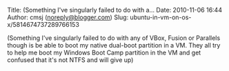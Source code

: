 Title: (Something I&#39;ve singularly failed to do with a...
Date: 2010-11-06 16:44
Author: cmsj (noreply@blogger.com)
Slug: ubuntu-in-vm-on-os-x/5814674737289766153

(Something I've singularly failed to do with any of VBox, Fusion or
Parallels though is be able to boot my native dual-boot partition in a
VM. They all try to help me boot my Windows Boot Camp partition in the
VM and get confused that it's not NTFS and will give up)

